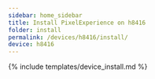 ```yaml
---
sidebar: home_sidebar
title: Install PixelExperience on h8416
folder: install
permalink: /devices/h8416/install/
device: h8416
---
```

{% include templates/device_install.md %}
